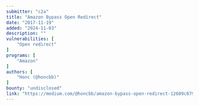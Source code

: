 ```yaml
---
submitter: "c2a"
title: "Amazon Bypass Open Redirect"
date: "2017-11-19"
added: "2024-11-03"
description: ""
vulnerabilities: [
    "Open redirect"
]
programs: [
    "Amazon"
]
authors: [
    "Honc (@honcbb)"
]
bounty: "undisclosed"
link: "https://medium.com/@honcbb/amazon-bypass-open-redirect-12609c879dff"
---
```




